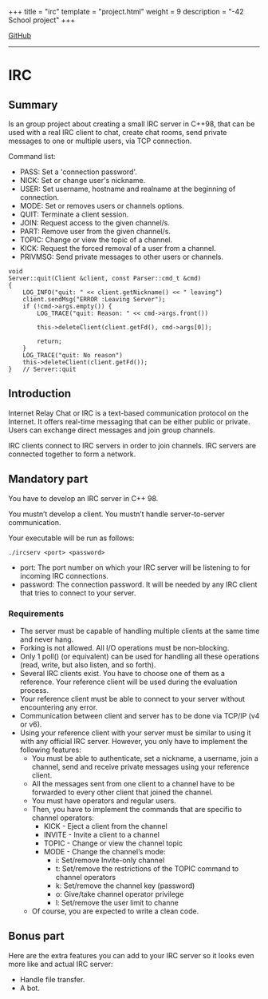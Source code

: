 +++
title = "irc"
template = "project.html"
weight = 9
description = "-42 School project"
+++

<a target="blank" href="https://github.com/sebamiro/ft_irc">GitHub</a>

---

# IRC

## Summary

Is an group project about creating a small IRC server in C++98, that can be used with a
real IRC client to chat, create chat rooms, send private messages to one or multiple users,
via TCP connection.

Command list:
- PASS: Set a 'connection password'.
- NICK: Set or change user's nickname.
- USER: Set username, hostname and realname at the beginning of connection.
- MODE: Set or removes users or channels options.
- QUIT: Terminate a client session.
- JOIN: Request access to the given channel/s.
- PART: Remove user from the given channel/s.
- TOPIC: Change or view the topic of a channel.
- KICK: Request the forced removal of a user from a channel.
- PRIVMSG: Send private messages to other users or channels.

```
void
Server::quit(Client &client, const Parser::cmd_t &cmd)
{
	LOG_INFO("quit: " << client.getNickname() << " leaving")
	client.sendMsg("ERROR :Leaving Server");
	if (!cmd->args.empty()) {
		LOG_TRACE("quit: Reason: " << cmd->args.front())

		this->deleteClient(client.getFd(), cmd->args[0]);

		return;
	}
	LOG_TRACE("quit: No reason")
	this->deleteClient(client.getFd());
}	// Server::quit
```

## Introduction

Internet Relay Chat or IRC is a text-based communication protocol on the Internet.
It offers real-time messaging that can be either public or private. Users can exchange
direct messages and join group channels.

IRC clients connect to IRC servers in order to join channels. IRC servers are connected
together to form a network.

## Mandatory part

You have to develop an IRC server in C++ 98.

You mustn’t develop a client.
You mustn’t handle server-to-server communication.

Your executable will be run as follows:
```
./ircserv <port> <password>
```

- port: The port number on which your IRC server will be listening to for incoming
IRC connections.
- password: The connection password. It will be needed by any IRC client that tries
to connect to your server.

### Requirements

- The server must be capable of handling multiple clients at the same time and never
hang.
- Forking is not allowed. All I/O operations must be non-blocking.
- Only 1 poll() (or equivalent) can be used for handling all these operations (read,
write, but also listen, and so forth).
- Several IRC clients exist. You have to choose one of them as a reference. Your
reference client will be used during the evaluation process.
- Your reference client must be able to connect to your server without encountering
any error.
- Communication between client and server has to be done via TCP/IP (v4 or v6).
- Using your reference client with your server must be similar to using it with any
official IRC server. However, you only have to implement the following features:
  - You must be able to authenticate, set a nickname, a username, join a channel,
  send and receive private messages using your reference client.
  - All the messages sent from one client to a channel have to be forwarded to
  every other client that joined the channel.
  - You must have operators and regular users.
  - Then, you have to implement the commands that are specific to channel
  operators:
    - KICK - Eject a client from the channel
    - INVITE - Invite a client to a channel
    - TOPIC - Change or view the channel topic
    - MODE - Change the channel’s mode:
      - i: Set/remove Invite-only channel
      - t: Set/remove the restrictions of the TOPIC command to channel
      operators
      - k: Set/remove the channel key (password)
      - o: Give/take channel operator privilege
      - l: Set/remove the user limit to channe
  - Of course, you are expected to write a clean code.

## Bonus part

Here are the extra features you can add to your IRC server so it looks even more like and
actual IRC server:
- Handle file transfer.
- A bot.
